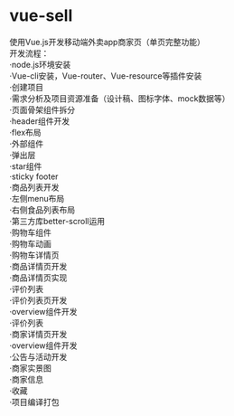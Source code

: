 # vue-sell
使用Vue.js开发移动端外卖app商家页（单页完整功能）<br>
开发流程：<br>
    ·node.js环境安装<br>
    ·Vue-cli安装，Vue-router、Vue-resource等插件安装<br>
    ·创建项目<br>
    ·需求分析及项目资源准备（设计稿、图标字体、mock数据等）<br>
    ·页面骨架组件拆分<br>
    ·header组件开发<br>
      ·flex布局<br>
      ·外部组件<br>
      ·弹出层<br>
      ·star组件<br>
      ·sticky footer<br>
    ·商品列表开发<br>
      ·左侧menu布局<br>
      ·右侧食品列表布局<br>
      ·第三方库better-scroll运用<br>
      ·购物车组件<br>
      ·购物车动画<br>
      ·购物车详情页<br>
    ·商品详情页开发<br>
      ·商品详情页实现<br>
      ·评价列表<br>
    ·评价列表页开发<br>
      ·overview组件开发<br>
      ·评价列表<br>
    ·商家详情页开发<br>
      ·overview组件开发<br>
      ·公告与活动开发<br>
      ·商家实景图<br>
      ·商家信息<br>
      ·收藏<br>
    ·项目编译打包
